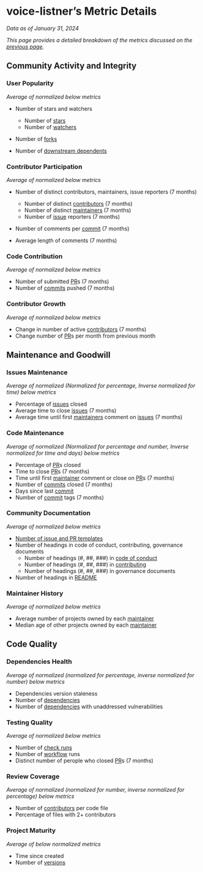 # voice-listner’s Metric Details

*Data as of January 31, 2024*

*This page provides a detailed breakdown of the metrics discussed on the [previous page](https://github.com/Elijahzyp/voice-listener_TrustLabel/tree/master).*

## Community Activity and Integrity

### User Popularity

*Average of normalized below metrics*

- Number of stars and watchers
  - Number of [stars](https://docs.github.com/en/get-started/exploring-projects-on-github/saving-repositories-with-stars#about-stars)
  - Number of [watchers](https://docs.github.com/en/rest/activity/watching?apiVersion=2022-11-28#about-watching)

- Number of [forks](https://docs.github.com/en/pull-requests/collaborating-with-pull-requests/working-with-forks/fork-a-repo)
- Number of [downstream dependents](https://docs.github.com/en/code-security/supply-chain-security/understanding-your-software-supply-chain/exploring-the-dependencies-of-a-repository)

### Contributor Participation

*Average of normalized below metrics*

- Number of distinct contributors, maintainers, issue reporters (7 months) 

  - Number of distinct [contributors](https://opensource.guide/how-to-contribute/#anatomy-of-an-open-source-project) (7 months)
  - Number of distinct [maintainers](https://opensource.guide/how-to-contribute/#anatomy-of-an-open-source-project) (7 months)
  - Number of [issue](https://docs.github.com/en/issues/tracking-your-work-with-issues/about-issues) reporters (7 months)

- Number of comments per [commit](https://docs.github.com/en/pull-requests/committing-changes-to-your-project/creating-and-editing-commits/about-commits) (7 months)
- Average length of comments (7 months)

### Code Contribution

*Average of normalized below metrics*

- Number of submitted [PR](https://docs.github.com/en/pull-requests/collaborating-with-pull-requests/proposing-changes-to-your-work-with-pull-requests/about-pull-requests)s (7 months) 
- Number of [commits](https://docs.github.com/en/pull-requests/committing-changes-to-your-project/creating-and-editing-commits/about-commits) pushed (7 months)

### Contributor Growth

*Average of normalized below metrics*

- Change in number of active [contributors](https://opensource.guide/how-to-contribute/#anatomy-of-an-open-source-project) (7 months)
- Change number of [PR](https://docs.github.com/en/pull-requests/collaborating-with-pull-requests/proposing-changes-to-your-work-with-pull-requests/about-pull-requests)s per month from previous month



## Maintenance and Goodwill

### Issues Maintenance

*Average of normalized (Normalized for percentage, Inverse normalized for time) below metrics*

- Percentage of [issues](https://docs.github.com/en/issues/tracking-your-work-with-issues/about-issues) closed
- Average time to close [issues](https://docs.github.com/en/issues/tracking-your-work-with-issues/about-issues) (7 months)
- Average time until first [maintainers](https://opensource.guide/how-to-contribute/#anatomy-of-an-open-source-project) comment on [issues](https://docs.github.com/en/issues/tracking-your-work-with-issues/about-issues) (7 months)

### Code Maintenance

*Average of normalized (Normalized for percentage and number, Inverse normalized for time and days) below metrics*

- Percentage of [PR](https://docs.github.com/en/pull-requests/collaborating-with-pull-requests/proposing-changes-to-your-work-with-pull-requests/about-pull-requests)s closed
- Time to close [PR](https://docs.github.com/en/pull-requests/collaborating-with-pull-requests/proposing-changes-to-your-work-with-pull-requests/about-pull-requests)s (7 months)
- Time until first [maintainer](https://opensource.guide/how-to-contribute/#anatomy-of-an-open-source-project) comment or close on [PR](https://docs.github.com/en/pull-requests/collaborating-with-pull-requests/proposing-changes-to-your-work-with-pull-requests/about-pull-requests)s (7 months)
- Number of [commits](https://docs.github.com/en/pull-requests/committing-changes-to-your-project/creating-and-editing-commits/about-commits) closed (7 months)
- Days since last [commit](https://docs.github.com/en/pull-requests/committing-changes-to-your-project/creating-and-editing-commits/about-commits)
- Number of [commit](https://docs.github.com/en/pull-requests/committing-changes-to-your-project/creating-and-editing-commits/about-commits) tags (7 months)

### Community Documentation

*Average of normalized below metrics*

- [Number of issue and PR templates](https://docs.github.com/en/communities/setting-up-your-project-for-healthy-contributions/creating-a-default-community-health-file)
- Number of headings in code of conduct, contributing, governance documents
  - Number of headings (#, ##, ###) in [code of conduct](https://docs.github.com/en/communities/setting-up-your-project-for-healthy-contributions/adding-a-code-of-conduct-to-your-project)
  - Number of headings (#, ##, ###) in [contributing](https://docs.github.com/en/communities/setting-up-your-project-for-healthy-contributions/setting-guidelines-for-repository-contributors)
  - Number of headings (#, ##, ###) in governance documents
- Number of headings in [README](https://docs.github.com/en/repositories/managing-your-repositorys-settings-and-features/customizing-your-repository/about-readmes)

### Maintainer History

*Average of normalized below metrics*

- Average number of projects owned by each [maintainer](https://opensource.guide/how-to-contribute/#anatomy-of-an-open-source-project)
- Median age of other projects owned by each [maintainer](https://opensource.guide/how-to-contribute/#anatomy-of-an-open-source-project)



## Code Quality

### Dependencies Health

*Average of normalized (normalized for percentage, inverse normalized for number) below metrics*

- Dependencies version staleness
- Number of  [dependencies](https://docs.github.com/en/code-security/supply-chain-security/understanding-your-software-supply-chain/exploring-the-dependencies-of-a-repository)
- Number of [dependencies](https://docs.github.com/en/code-security/supply-chain-security/understanding-your-software-supply-chain/exploring-the-dependencies-of-a-repository) with unaddressed vulnerabilities

### Testing Quality

*Average of normalized below metrics*

- Number of [check runs](https://docs.github.com/en/rest/guides/using-the-rest-api-to-interact-with-checks?apiVersion=2022-11-28)
- Number of [workflow](https://docs.github.com/en/actions/using-workflows/about-workflows) runs 
- Distinct number of perople who closed [PR](https://docs.github.com/en/pull-requests/collaborating-with-pull-requests/proposing-changes-to-your-work-with-pull-requests/about-pull-requests)s (7 months)

### Review Coverage

*Average of normalized (normalized for number, inverse normalized for percentage) below metrics*

- Number of [contributors](https://opensource.guide/how-to-contribute/#anatomy-of-an-open-source-project) per code file
- Percentage of files with 2+ contributors

### Project Maturity

*Average of below normalized metrics*

- Time since created
- Number of [versions](https://docs.github.com/en/repositories/releasing-projects-on-github/about-releases)

